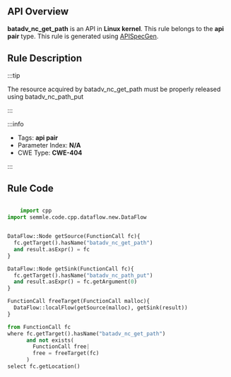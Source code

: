 ---
---


## API Overview
**batadv_nc_get_path** is an API in **Linux kernel**. This rule belongs to the **api pair** type. This rule is generated using [APISpecGen](../../tools/APISpecGen).
## Rule Description

:::tip

The resource acquired by batadv_nc_get_path must be properly released using batadv_nc_path_put

:::

:::info

- Tags: **api pair**
- Parameter Index: **N/A**
- CWE Type: **CWE-404**

:::

## Rule Code
```python

    import cpp
import semmle.code.cpp.dataflow.new.DataFlow


DataFlow::Node getSource(FunctionCall fc){
  fc.getTarget().hasName("batadv_nc_get_path")
  and result.asExpr() = fc
}

DataFlow::Node getSink(FunctionCall fc){
  fc.getTarget().hasName("batadv_nc_path_put")
  and result.asExpr() = fc.getArgument(0)
}

FunctionCall freeTarget(FunctionCall malloc){
  DataFlow::localFlow(getSource(malloc), getSink(result))
}

from FunctionCall fc
where fc.getTarget().hasName("batadv_nc_get_path")
      and not exists(
        FunctionCall free| 
        free = freeTarget(fc)
      )
select fc.getLocation()

    
```